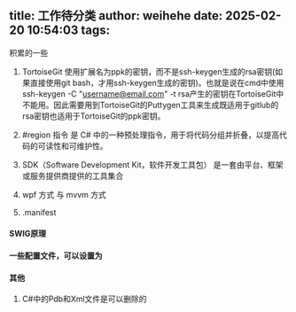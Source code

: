 title: 工作待分类
author: weihehe
date: 2025-02-20 10:54:03
tags:
---
积累的一些
<!-- more -->

1. TortoiseGit 使用扩展名为ppk的密钥，而不是ssh-keygen生成的rsa密钥(如果直接使用git bash，才用ssh-keygen生成的密钥)。也就是说在cmd中使用ssh-keygen -C "username@email.com" -t rsa产生的密钥在TortoiseGit中不能用。因此需要用到TortoiseGit的Puttygen工具来生成既适用于gitlub的rsa密钥也适用于TortoiseGit的ppk密钥。

2. #region 指令 是 C# 中的一种预处理指令，用于将代码分组并折叠，以提高代码的可读性和可维护性。

3. SDK（Software Development Kit，软件开发工具包） 是一套由平台、框架或服务提供商提供的工具集合

4. wpf 方式 与 mvvm 方式

5. .manifest 

#### SWIG原理

#### 一些配置文件，可以设置为

#### 其他

1. C#中的Pdb和Xml文件是可以删除的